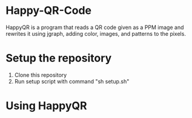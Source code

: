 # Happy-QR-Code
HappyQR is a program that reads a QR code given as a PPM image and rewrites it using jgraph, adding color, images, and patterns to the pixels.

# Setup the repository
1. Clone this repository
2. Run setup script with command "sh setup.sh"

# Using HappyQR
